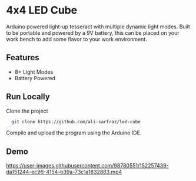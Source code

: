 # 4x4 LED Cube
Arduino powered light-up tesseract with multiple dynamic light modes. Built to be portable and powered by a 9V battery, this can be placed on your work bench to add some flavor to your work environment.

## Features

- 8+ Light Modes
- Battery Powered

## Run Locally

Clone the project

```bash
  git clone https://github.com/ali-sarfraz/led-cube
```

Compile and upload the program using the Arduino IDE.

## Demo

https://user-images.githubusercontent.com/98780551/152257439-da151244-ec96-4154-b39a-73c1a1832883.mp4
